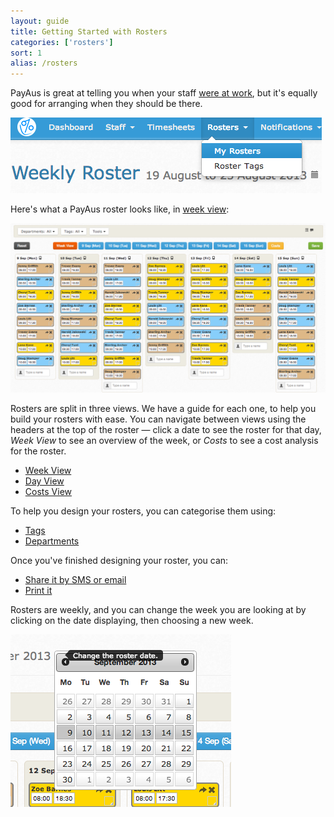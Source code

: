 ```yaml
---
layout: guide
title: Getting Started with Rosters
categories: ['rosters']
sort: 1
alias: /rosters
---
```


PayAus is great at telling you when your staff [were at work](../../timesheets/intro/), but it's equally good for arranging when they should be there.

![Rosters can be accessed from the main site navigation](/img/rosters/roster_nav.png)

Here's what a PayAus roster looks like, in [week view](../week/):

![A roster in week view](/img/rosters/week_view.png)

Rosters are split in three views. We have a guide for each one, to help you build your rosters with ease. You can navigate between views using the headers at the top of the roster &mdash; click a date to see the roster for that day, *Week View* to see an overview of the week, or *Costs* to see a cost analysis for the roster.

* [Week View](../week/)
* [Day View](../day/)
* [Costs View](../costs/)

To help you design your rosters, you can categorise them using:

* [Tags](../../settings/tags/)
* [Departments](../../settings/settings/#categorise_roster_shifts_by_department)

Once you've finished designing your roster, you can:

* [Share it by SMS or email](../sms/)
* [Print it](../printing/)

Rosters are weekly, and you can change the week you are looking at by clicking on the date displaying, then choosing a new week.

![Changing a roster's date](/img/rosters/datepicker.png)